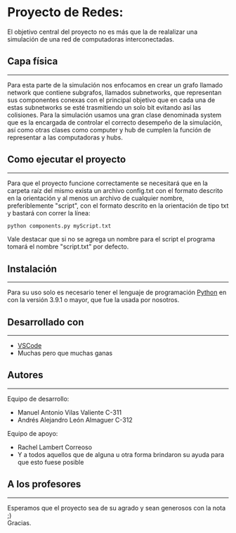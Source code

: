 # Proyecto de Redes:
El objetivo central del proyecto no es más que la de realalizar una simulación de una red de computadoras interconectadas. 
## Capa física
***
Para esta parte de la simulación nos enfocamos en crear un grafo llamado network que contiene subgrafos, llamados subnetworks, que representan sus componentes conexas con el principal objetivo que en cada una de estas subnetworks se esté trasmitiendo un solo bit evitando así las colisiones. Para la simulación usamos una gran clase denominada system que es la encargada de controlar el correcto desempeño de la simulación, así como otras clases como computer y hub de cumplen la función de representar a las computadoras y hubs.

## Como ejecutar el proyecto
***
Para que el proyecto funcione correctamente se necesitará que en la carpeta raíz del mismo exista un archivo config.txt con el formato descrito en la orientación y al menos un archivo de cualquier nombre, preferiblemente "script", con el formato descrito en la orientación de tipo txt y bastará con correr la línea:
```bash
python components.py myScript.txt
```
Vale destacar que si no se agrega un nombre para el script el programa tomará el nombre "script.txt" por defecto.
## Instalación
***
Para su uso solo es necesario tener el lenguaje de programación [Python](https://www.python.org/downloads) en con la versión 3.9.1 o mayor, que fue la usada por nosotros. 
## Desarrollado con
***
* [VSCode](https://code.visualstudio.com)
* Muchas pero que muchas ganas
## Autores
***
Equipo de desarrollo:
* Manuel Antonio Vilas Valiente C-311
* Andrés Alejandro León Almaguer C-312

Equipo de apoyo:
* Rachel Lambert Correoso
* Y a todos aquellos que de alguna u otra forma brindaron su ayuda para que esto fuese posible

## A los profesores 
***
Esperamos que el proyecto sea de su agrado y sean generosos con la nota ;)\
Gracias.